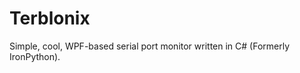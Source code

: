 Terblonix
==========

Simple, cool, WPF-based serial port monitor written in C# (Formerly IronPython).